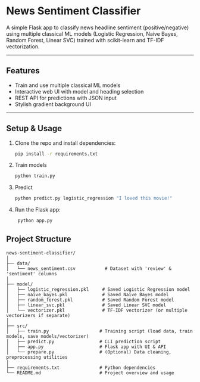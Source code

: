 # News Sentiment Classifier

A simple Flask app to classify news headline sentiment (positive/negative) using multiple classical ML models (Logistic Regression, Naive Bayes, Random Forest, Linear SVC) trained with scikit-learn and TF-IDF vectorization.

---

## Features

- Train and use multiple classical ML models  
- Interactive web UI with model and heading selection  
- REST API for predictions with JSON input  
- Stylish gradient background UI  

---

## Setup & Usage

1. Clone the repo and install dependencies:

   ```bash
   pip install -r requirements.txt
   ```
2. Train models

   ```bash
   python train.py
   ```
3. Predict 

   ```bash
   python predict.py logistic_regression "I loved this movie!"
   ```
4. Run the Flask app:

   ```bash
    python app.py
    ```
## Project Structure
```
news-sentiment-classifier/
│
├── data/
│   └── news_sentiment.csv           # Dataset with 'review' & 'sentiment' columns
│
├── model/
│   ├── logistic_regression.pkl     # Saved Logistic Regression model
│   ├── naive_bayes.pkl             # Saved Naive Bayes model
│   ├── random_forest.pkl           # Saved Random Forest model
│   ├── linear_svc.pkl              # Saved Linear SVC model
│   └── vectorizer.pkl              # TF-IDF vectorizer (or multiple vectorizers if separate)
│
├── src/
│   ├── train.py                   # Training script (load data, train models, save models/vectorizer)
│   ├── predict.py                 # CLI prediction script
│   ├── app.py                     # Flask app with UI & API
│   └── prepare.py                 # (Optional) Data cleaning, preprocessing utilities
│
├── requirements.txt               # Python dependencies
└── README.md                      # Project overview and usage

```